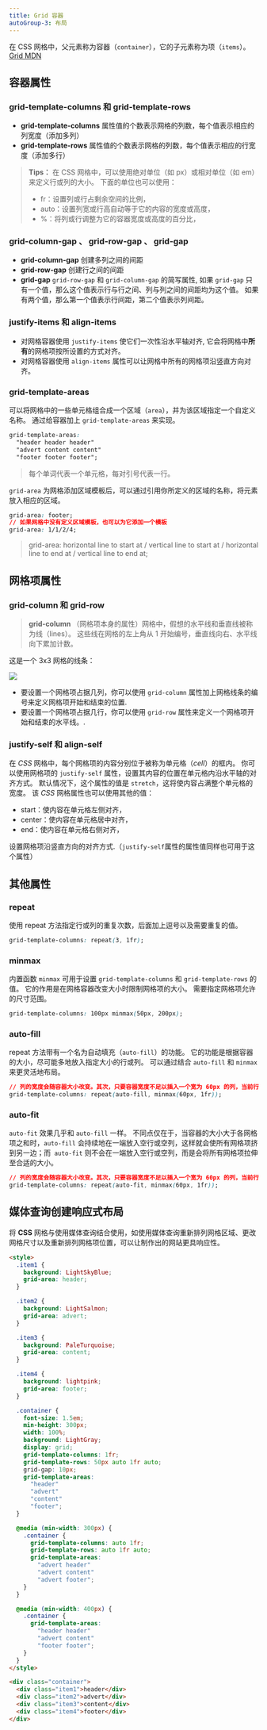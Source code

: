 ```yaml
---
title: Grid 容器
autoGroup-3: 布局
---
```


在 CSS 网格中，父元素称为容器（`container`），它的子元素称为项（`items`）。 [Grid MDN](https://developer.mozilla.org/en-US/docs/Web/CSS/CSS_Grid_Layout/Basic_Concepts_of_Grid_Layout)

## 容器属性

### grid-template-columns 和 grid-template-rows

- **grid-template-columns** 属性值的个数表示网格的列数，每个值表示相应的列宽度（添加多列）
- **grid-template-rows** 属性值的个数表示网格的列数，每个值表示相应的行宽度（添加多行）

> **Tips：** 在 CSS 网格中，可以使用绝对单位（如 px）或相对单位（如 em）来定义行或列的大小。 下面的单位也可以使用：
>
> - fr：设置列或行占剩余空间的比例，
> - auto：设置列宽或行高自动等于它的内容的宽度或高度，
> - %：将列或行调整为它的容器宽度或高度的百分比，

### grid-column-gap 、 grid-row-gap 、 grid-gap

- **grid-column-gap** 创建多列之间的间距
- **grid-row-gap** 创建行之间的间距
- **grid-gap** `grid-row-gap` 和 `grid-column-gap` 的简写属性, 如果 `grid-gap` 只有一个值，那么这个值表示行与行之间、列与列之间的间距均为这个值。 如果有两个值，那么第一个值表示行间距，第二个值表示列间距。

### justify-items 和 align-items

- 对网格容器使用 `justify-items` 使它们一次性沿水平轴对齐, 它会将网格中**所有**的网格项按所设置的方式对齐。
- 对网格容器使用 `align-items` 属性可以让网格中所有的网格项沿竖直方向对齐。

### grid-template-areas

可以将网格中的一些单元格组合成一个区域（`area`），并为该区域指定一个自定义名称。 通过给容器加上 `grid-template-areas` 来实现。

```css
grid-template-areas:
  "header header header"
  "advert content content"
  "footer footer footer";
```

> 每个单词代表一个单元格，每对引号代表一行。

`grid-area` 为网格添加区域模板后，可以通过引用你所定义的区域的名称，将元素放入相应的区域。

```css
grid-area: footer;
// 如果网格中没有定义区域模板，也可以为它添加一个模板
grid-area: 1/1/2/4;
```

> grid-area: horizontal line to start at / vertical line to start at / horizontal line to end at / vertical line to end at;

## 网格项属性

### grid-column 和 grid-row

> **grid-column** （网格项本身的属性）网格中，假想的水平线和垂直线被称为线（lines）。 这些线在网格的左上角从 1 开始编号，垂直线向右、水平线向下累加计数。

这是一个 3x3 网格的线条：

![](/imgs/css/grid-1.png)

- 要设置一个网格项占据几列，你可以使用 `grid-column` 属性加上网格线条的编号来定义网格项开始和结束的位置.
- 要设置一个网格项占据几行，你可以使用 `grid-row` 属性来定义一个网格项开始和结束的水平线。.

### justify-self 和 align-self

在 _CSS_ 网格中，每个网格项的内容分别位于被称为单元格（_cell_）的框内。 你可以使用网格项的 `justify-self` 属性，设置其内容的位置在单元格内沿水平轴的对齐方式。 默认情况下，这个属性的值是 `stretch`，这将使内容占满整个单元格的宽度。 该 _CSS_ 网格属性也可以使用其他的值：

- start：使内容在单元格左侧对齐，
- center：使内容在单元格居中对齐，
- end：使内容在单元格右侧对齐，

设置网格项沿竖直方向的对齐方式.（`justify-self`属性的属性值同样也可用于这个属性）

## 其他属性

### repeat

使用 repeat 方法指定行或列的重复次数，后面加上逗号以及需要重复的值。

```css
grid-template-columns: repeat(3, 1fr);
```

### minmax

内置函数 `minmax` 可用于设置 `grid-template-columns` 和 `grid-template-rows` 的值。 它的作用是在网格容器改变大小时限制网格项的大小。 需要指定网格项允许的尺寸范围。

```css
grid-template-columns: 100px minmax(50px, 200px);
```

### auto-fill

repeat 方法带有一个名为自动填充（`auto-fill`）的功能。 它的功能是根据容器的大小，尽可能多地放入指定大小的行或列。 可以通过结合 `auto-fill` 和 `minmax` 来更灵活地布局。

```css
// 列的宽度会随容器大小改变。其次，只要容器宽度不足以插入一个宽为 60px 的列，当前行的所有列就都会一直拉伸。
grid-template-columns: repeat(auto-fill, minmax(60px, 1fr));
```

### auto-fit

`auto-fit` 效果几乎和 `auto-fill` 一样。 不同点仅在于，当容器的大小大于各网格项之和时，`auto-fill` 会持续地在一端放入空行或空列，这样就会使所有网格项挤到另一边；而` auto-fit` 则不会在一端放入空行或空列，而是会将所有网格项拉伸至合适的大小。

```css
// 列的宽度会随容器大小改变。其次，只要容器宽度不足以插入一个宽为 60px 的列，当前行的所有列就都会一直拉伸。
grid-template-columns: repeat(auto-fit, minmax(60px, 1fr));
```

## 媒体查询创建响应式布局

将 **CSS** 网格与使用媒体查询结合使用，如使用媒体查询重新排列网格区域、更改网格尺寸以及重新排列网格项位置，可以让制作出的网站更具响应性。

```html
<style>
  .item1 {
    background: LightSkyBlue;
    grid-area: header;
  }

  .item2 {
    background: LightSalmon;
    grid-area: advert;
  }

  .item3 {
    background: PaleTurquoise;
    grid-area: content;
  }

  .item4 {
    background: lightpink;
    grid-area: footer;
  }

  .container {
    font-size: 1.5em;
    min-height: 300px;
    width: 100%;
    background: LightGray;
    display: grid;
    grid-template-columns: 1fr;
    grid-template-rows: 50px auto 1fr auto;
    grid-gap: 10px;
    grid-template-areas:
      "header"
      "advert"
      "content"
      "footer";
  }

  @media (min-width: 300px) {
    .container {
      grid-template-columns: auto 1fr;
      grid-template-rows: auto 1fr auto;
      grid-template-areas:
        "advert header"
        "advert content"
        "advert footer";
    }
  }

  @media (min-width: 400px) {
    .container {
      grid-template-areas:
        "header header"
        "advert content"
        "footer footer";
    }
  }
</style>

<div class="container">
  <div class="item1">header</div>
  <div class="item2">advert</div>
  <div class="item3">content</div>
  <div class="item4">footer</div>
</div>
```
